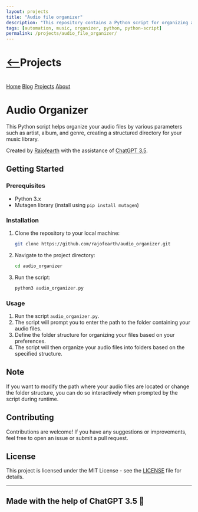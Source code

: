 ```yaml
---
layout: projects
title: "Audio file organizer"
description: "This repository contains a Python script for organizing audio files by various parameters such as artist, album, and genre, creating a structured directory for your music library."
tags: [automation, music, organizer, python, python-script]
permalink: /projects/audio_file_organizer/
---
```

 <div class="bgGradientMaskSide"></div>
  <h1><a href="javascript:history.back()" class="back-btn"><--</a
  >Projects</h1>
  <nav style="justify-content: center; padding-top: 20px;">
    <a href="/">Home</a>
    <a href="/blog/">Blog</a>
    <a href="/projects/">Projects</a>
    <a href="/about.html">About</a>
    <!-- Add other navigation links as needed -->
  </nav>
  

# Audio Organizer

This Python script helps organize your audio files by various parameters such as artist, album, and genre, creating a structured directory for your music library.

Created by [Rajofearth](https://github.com/rajofearth) with the assistance of [ChatGPT 3.5](https://openai.com/blog/chatgpt).

## Getting Started

### Prerequisites
- Python 3.x
- Mutagen library (install using `pip install mutagen`)

### Installation
1. Clone the repository to your local machine:
   ```bash
   git clone https://github.com/rajofearth/audio_organizer.git
   ```

2. Navigate to the project directory:
   ```bash
   cd audio_organizer
   ```

3. Run the script:
   ```bash
   python3 audio_organizer.py
   ```

### Usage
1. Run the script `audio_organizer.py`.
2. The script will prompt you to enter the path to the folder containing your audio files.
3. Define the folder structure for organizing your files based on your preferences.
4. The script will then organize your audio files into folders based on the specified structure.

## Note
If you want to modify the path where your audio files are located or change the folder structure, you can do so interactively when prompted by the script during runtime.

## Contributing
Contributions are welcome! If you have any suggestions or improvements, feel free to open an issue or submit a pull request.

## License
This project is licensed under the MIT License - see the [LICENSE](LICENSE) file for details.

---
Made with the help of ChatGPT 3.5 🤖
---
